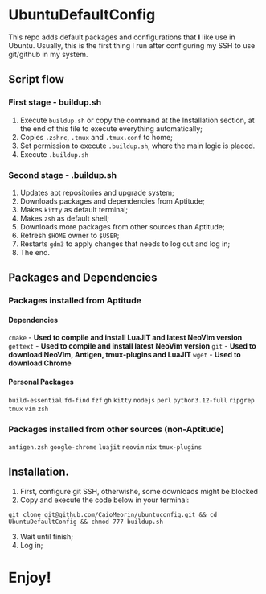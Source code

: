 # UbuntuDefaultConfig
This repo adds default packages and configurations that **I** like use in Ubuntu.
Usually, this is the first thing I run after configuring my SSH to use git/github in my system.

## Script flow
### First stage - buildup.sh
1. Execute `buildup.sh` or copy the command at the Installation section, at the end of this file to execute everything automatically;
2. Copies `.zshrc`, `.tmux` and `.tmux.conf` to home;
3. Set permission to execute `.buildup.sh`, where the main logic is placed.
4. Execute `.buildup.sh`

### Second stage - .buildup.sh
1. Updates apt repositories and upgrade system;
2. Downloads packages and dependencies from Aptitude;
3. Makes `kitty` as default terminal;
4. Makes `zsh` as default shell;
5. Downloads more packages from other sources than Aptitude;
6. Refresh `$HOME` owner to `$USER`;
7. Restarts `gdm3` to apply changes that needs to log out and log in;
8. The end.

## Packages and Dependencies

### Packages installed from Aptitude

#### Dependencies
`cmake` - **Used to compile and install LuaJIT and latest NeoVim version**
`gettext` - **Used to compile and install latest NeoVim version**
`git` - **Used to download NeoVim, Antigen, tmux-plugins and LuaJIT**
`wget` - **Used to download Chrome**

#### Personal Packages
`build-essential`
`fd-find`
`fzf`
`gh`
`kitty`
`nodejs`
`perl`
`python3.12-full`
`ripgrep`
`tmux`
`vim`
`zsh`

### Packages installed from other sources (non-Aptitude)
`antigen.zsh`
`google-chrome`
`luajit`
`neovim`
`nix`
`tmux-plugins`

## Installation.
 
1. First, configure git SSH, otherwishe, some downloads might be blocked
2. Copy and execute the code below in your terminal:
```
git clone git@github.com/CaioMeorin/ubuntuconfig.git && cd UbuntuDefaultConfig && chmod 777 buildup.sh
```
3. Wait until finish;
4. Log in;

# Enjoy!
